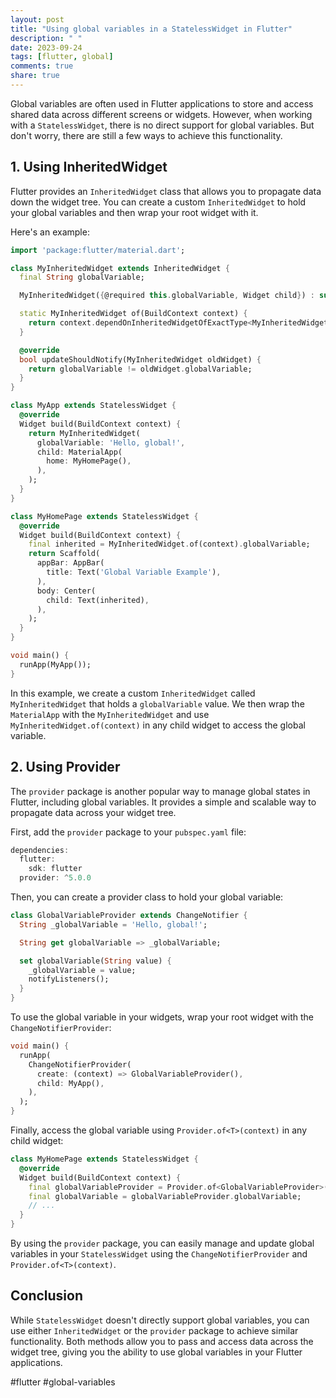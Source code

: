 ```yaml
---
layout: post
title: "Using global variables in a StatelessWidget in Flutter"
description: " "
date: 2023-09-24
tags: [flutter, global]
comments: true
share: true
---
```


Global variables are often used in Flutter applications to store and access shared data across different screens or widgets. However, when working with a `StatelessWidget`, there is no direct support for global variables. But don't worry, there are still a few ways to achieve this functionality.

## 1. Using InheritedWidget

Flutter provides an `InheritedWidget` class that allows you to propagate data down the widget tree. You can create a custom `InheritedWidget` to hold your global variables and then wrap your root widget with it.

Here's an example:

```dart
import 'package:flutter/material.dart';

class MyInheritedWidget extends InheritedWidget {
  final String globalVariable;

  MyInheritedWidget({@required this.globalVariable, Widget child}) : super(child: child);

  static MyInheritedWidget of(BuildContext context) {
    return context.dependOnInheritedWidgetOfExactType<MyInheritedWidget>();
  }

  @override
  bool updateShouldNotify(MyInheritedWidget oldWidget) {
    return globalVariable != oldWidget.globalVariable;
  }
}

class MyApp extends StatelessWidget {
  @override
  Widget build(BuildContext context) {
    return MyInheritedWidget(
      globalVariable: 'Hello, global!',
      child: MaterialApp(
        home: MyHomePage(),
      ),
    );
  }
}

class MyHomePage extends StatelessWidget {
  @override
  Widget build(BuildContext context) {
    final inherited = MyInheritedWidget.of(context).globalVariable;
    return Scaffold(
      appBar: AppBar(
        title: Text('Global Variable Example'),
      ),
      body: Center(
        child: Text(inherited),
      ),
    );
  }
}

void main() {
  runApp(MyApp());
}
```

In this example, we create a custom `InheritedWidget` called `MyInheritedWidget` that holds a `globalVariable` value. We then wrap the `MaterialApp` with the `MyInheritedWidget` and use `MyInheritedWidget.of(context)` in any child widget to access the global variable.

## 2. Using Provider

The `provider` package is another popular way to manage global states in Flutter, including global variables. It provides a simple and scalable way to propagate data across your widget tree.

First, add the `provider` package to your `pubspec.yaml` file:

```dart
dependencies:
  flutter:
    sdk: flutter
  provider: ^5.0.0
```

Then, you can create a provider class to hold your global variable:

```dart
class GlobalVariableProvider extends ChangeNotifier {
  String _globalVariable = 'Hello, global!';

  String get globalVariable => _globalVariable;

  set globalVariable(String value) {
    _globalVariable = value;
    notifyListeners();
  }
}
```

To use the global variable in your widgets, wrap your root widget with the `ChangeNotifierProvider`:

```dart
void main() {
  runApp(
    ChangeNotifierProvider(
      create: (context) => GlobalVariableProvider(),
      child: MyApp(),
    ),
  );
}
```

Finally, access the global variable using `Provider.of<T>(context)` in any child widget:

```dart
class MyHomePage extends StatelessWidget {
  @override
  Widget build(BuildContext context) {
    final globalVariableProvider = Provider.of<GlobalVariableProvider>(context);
    final globalVariable = globalVariableProvider.globalVariable;
    // ...
  }
}
```

By using the `provider` package, you can easily manage and update global variables in your `StatelessWidget` using the `ChangeNotifierProvider` and `Provider.of<T>(context)`.

## Conclusion

While `StatelessWidget` doesn't directly support global variables, you can use either `InheritedWidget` or the `provider` package to achieve similar functionality. Both methods allow you to pass and access data across the widget tree, giving you the ability to use global variables in your Flutter applications. 

#flutter #global-variables